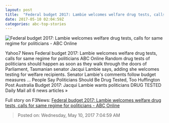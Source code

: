 ```yaml
---
layout: post
title:  "Federal budget 2017: Lambie welcomes welfare drug tests, calls for same regime for politicians - ABC Online"
date: 2017-05-10 02:04:59Z
categories: abc-top-stories
---
```


![Federal budget 2017: Lambie welcomes welfare drug tests, calls for same regime for politicians - ABC Online](http://www.abc.net.au/cm/rimage/389760-1x1-large.jpg?v=7)

Yahoo7 News Federal budget 2017: Lambie welcomes welfare drug tests, calls for same regime for politicians ABC Online Random drug tests of politicians should happen as soon as they walk through the doors of Parliament, Tasmanian senator Jacqui Lambie says, adding she welcomes testing for welfare recipients. Senator Lambie's comments follow budget measures ... People Say Politicians Should Be Drug Tested, Too Huffington Post Australia Budget 2017: Jacqui Lambie wants politicians DRUG TESTED Daily Mail all 6 news articles »


Full story on F3News: [Federal budget 2017: Lambie welcomes welfare drug tests, calls for same regime for politicians - ABC Online](http://www.f3nws.com/n/XjCZxH)

> Posted on: Wednesday, May 10, 2017 7:04:59 AM
